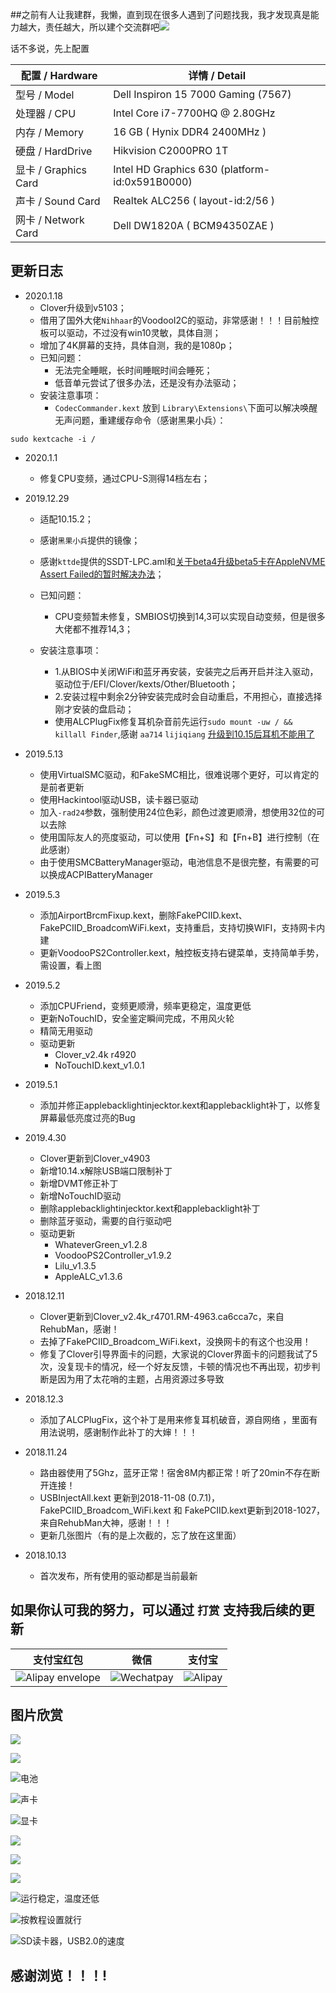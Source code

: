 ##之前有人让我建群，我懒，直到现在很多人遇到了问题找我，我才发现真是能力越大，责任越大，所以建个交流群吧![](https://upload-images.jianshu.io/upload_images/16811449-ef82375ff85c3a2c.png?imageMogr2/auto-orient/strip%7CimageView2/2/w/1240)


话不多说，先上配置

| 配置 / Hardware | 详情 / Detail|
| ------ | ------ | 
| 型号 / Model | Dell Inspiron 15 7000 Gaming (7567) |
| 处理器 / CPU | Intel Core i7-7700HQ @ 2.80GHz |
| 内存 / Memory|  16 GB ( Hynix DDR4 2400MHz )|
| 硬盘 / HardDrive| Hikvision C2000PRO 1T|
| 显卡 / Graphics Card| Intel HD Graphics 630 (platform-id:0x591B0000) |
| 声卡 / Sound Card | Realtek ALC256 ( layout-id:2/56 )|
| 网卡 / Network Card | Dell DW1820A ( BCM94350ZAE ) |


## 更新日志
* 2020.1.18
	* Clover升级到v5103；
	* 借用了国外大佬`Nihhaar`的VoodooI2C的驱动，非常感谢！！！目前触控板可以驱动，不过没有win10灵敏，具体自测；
	* 增加了4K屏幕的支持，具体自测，我的是1080p；
 	* 已知问题：
		* 无法完全睡眠，长时间睡眠时间会睡死；
		* 低音单元尝试了很多办法，还是没有办法驱动；
	* 安装注意事项：
		* `CodecCommander.kext` 放到 `Library\Extensions\`下面可以解决唤醒无声问题，重建缓存命令（感谢黑果小兵）：
```
sudo kextcache -i /
```

* 2020.1.1
	* 修复CPU变频，通过CPU-S测得14档左右；

* 2019.12.29
	* 适配10.15.2；
	* 感谢`黑果小兵`提供的镜像；
	* 感谢`kttde`提供的SSDT-LPC.aml和[关于beta4升级beta5卡在AppleNVME Assert Failed的暂时解决办法](http://bbs.pcbeta.com/viewthread-1825003-1-1.html)；
	* 已知问题：
		* CPU变频暂未修复，SMBIOS切换到14,3可以实现自动变频，但是很多大佬都不推荐14,3；

	* 安装注意事项：
		* 1.从BIOS中关闭WiFi和蓝牙再安装，安装完之后再开启并注入驱动，驱动位于/EFI/Clover/kexts/Other/Bluetooth；
		* 2.安装过程中剩余2分钟安装完成时会自动重启，不用担心，直接选择刚才安装的盘启动；
		* 使用ALCPlugFix修复耳机杂音前先运行`sudo mount -uw / && killall Finder`,感谢 `aa714` `lijiqiang` [升级到10.15后耳机不能用了](http://bbs.pcbeta.com/viewthread-1828962-1-1.html)
* 2019.5.13
	* 使用VirtualSMC驱动，和FakeSMC相比，很难说哪个更好，可以肯定的是前者更新
	* 使用Hackintool驱动USB，读卡器已驱动
	* 加入`-rad24`参数，强制使用24位色彩，颜色过渡更顺滑，想使用32位的可以去除
	* 使用国际友人的亮度驱动，可以使用【Fn+S】和【Fn+B】进行控制（在此感谢）
	* 由于使用SMCBatteryManager驱动，电池信息不是很完整，有需要的可以换成ACPIBatteryManager

* 2019.5.3
	* 添加AirportBrcmFixup.kext，删除FakePCIID.kext、FakePCIID_BroadcomWiFi.kext，支持重启，支持切换WIFI，支持网卡内建
	* 更新VoodooPS2Controller.kext，触控板支持右键菜单，支持简单手势，需设置，看上图
* 2019.5.2
	* 添加CPUFriend，变频更顺滑，频率更稳定，温度更低
	* 更新NoTouchID，安全鉴定瞬间完成，不用风火轮
	* 精简无用驱动
 	* 驱动更新
 		* Clover_v2.4k r4920
 		* NoTouchID.kext_v1.0.1

* 2019.5.1
 	* 添加并修正applebacklightinjecktor.kext和applebacklight补丁，以修复屏幕最低亮度过亮的Bug
	
* 2019.4.30	
	* Clover更新到Clover_v4903	
	* 新增10.14.x解除USB端口限制补丁
	* 新增DVMT修正补丁
	* 新增NoTouchID驱动
	* 删除applebacklightinjecktor.kext和applebacklight补丁
	* 删除蓝牙驱动，需要的自行驱动吧
	* 驱动更新
		* WhateverGreen_v1.2.8
		* VoodooPS2Controller_v1.9.2
		* Lilu_v1.3.5
		* AppleALC_v1.3.6

* 2018.12.11
	* Clover更新到Clover_v2.4k_r4701.RM-4963.ca6cca7c，来自RehubMan，感谢！
	* 去掉了FakePCIID_Broadcom_WiFi.kext，没换网卡的有这个也没用！
	* 修复了Clover引导界面卡的问题，大家说的Clover界面卡的问题我试了5次，没复现卡的情况，经一个好友反馈，卡顿的情况也不再出现，初步判断是因为用了太花哨的主题，占用资源过多导致

* 2018.12.3
	* 添加了ALCPlugFix，这个补丁是用来修复耳机破音，源自网络 ，里面有用法说明，感谢制作此补丁的大婶！！！

* 2018.11.24
	* 路由器使用了5Ghz，蓝牙正常！宿舍8M内都正常！听了20min不存在断开连接！
	* USBInjectAll.kext 更新到2018-11-08 (0.7.1)，FakePCIID_Broadcom_WiFi.kext 和 FakePCIID.kext更新到2018-1027，来自RehubMan大神，感谢！！！
	* 更新几张图片（有的是上次截的，忘了放在这里面）

* 2018.10.13
	* 首次发布，所有使用的驱动都是当前最新


## 如果你认可我的努力，可以通过 `打赏` 支持我后续的更新
 

|支付宝红包|微信 |支付宝|
| --- | --- | --- |
|![Alipay envelope](https://upload-images.jianshu.io/upload_images/16811449-4176ea54843483f4.png?imageMogr2/auto-orient/strip%7CimageView2/2/w/1240)|![Wechatpay](https://upload-images.jianshu.io/upload_images/16811449-3f1be37277bad3c0.png?imageMogr2/auto-orient/strip%7CimageView2/2/w/1240)|![Alipay](https://upload-images.jianshu.io/upload_images/16811449-7a881429acebdf7d.png?imageMogr2/auto-orient/strip%7CimageView2/2/w/1240)|


## 图片欣赏


![](https://upload-images.jianshu.io/upload_images/16811449-a3a14b199d832ad7.png?imageMogr2/auto-orient/strip%7CimageView2/2/w/1240)



![](https://upload-images.jianshu.io/upload_images/16811449-0e02c0d48109d649.png?imageMogr2/auto-orient/strip%7CimageView2/2/w/1240)


![电池](https://upload-images.jianshu.io/upload_images/16811449-ee57efab642c5cfa.png?imageMogr2/auto-orient/strip%7CimageView2/2/w/1240)

![声卡](https://upload-images.jianshu.io/upload_images/16811449-aca97b641bd46047.png?imageMogr2/auto-orient/strip%7CimageView2/2/w/1240)

![显卡](https://upload-images.jianshu.io/upload_images/16811449-54fa2b645f3ffa2c.png?imageMogr2/auto-orient/strip%7CimageView2/2/w/1240)

![](https://upload-images.jianshu.io/upload_images/16811449-9b85a2fc64560050.png?imageMogr2/auto-orient/strip%7CimageView2/2/w/1240)

![](https://upload-images.jianshu.io/upload_images/16811449-aa001d39b7ad2934.png?imageMogr2/auto-orient/strip%7CimageView2/2/w/1240)


![](https://upload-images.jianshu.io/upload_images/16811449-0f8e5c1d3f4105ad.png?imageMogr2/auto-orient/strip%7CimageView2/2/w/1240)



![运行稳定，温度还低](https://upload-images.jianshu.io/upload_images/16811449-cc7de1a70e0880f0.png?imageMogr2/auto-orient/strip%7CimageView2/2/w/1240)

 ![按教程设置就行](https://upload-images.jianshu.io/upload_images/16811449-13ffc1480e4bdc31.png?imageMogr2/auto-orient/strip%7CimageView2/2/w/1240)


![SD读卡器，USB2.0的速度](https://upload-images.jianshu.io/upload_images/16811449-85e8c48f118d240d.png?imageMogr2/auto-orient/strip%7CimageView2/2/w/1240)



## 感谢浏览！！！!
